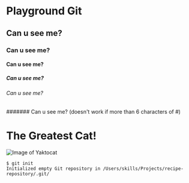 # Playground Git
## Can u see me?
### Can u see me?
#### Can u see me?
##### Can u see me?
###### Can u see me?
####### Can u see me? (doesn't work if more than 6 characters of #)

# The Greatest Cat!
![Image of Yaktocat](https://octodex.github.com/images/yaktocat.png)


```
$ git init
Initialized empty Git repository in /Users/skills/Projects/recipe-repository/.git/
```
